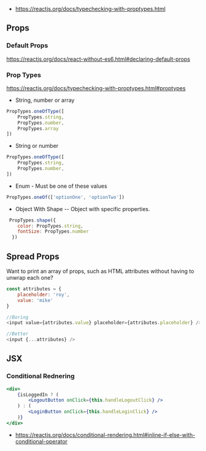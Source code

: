 
* https://reactjs.org/docs/typechecking-with-proptypes.html

## Props

### Default Props

https://reactjs.org/docs/react-without-es6.html#declaring-default-props

### Prop Types
https://reactjs.org/docs/typechecking-with-proptypes.html#proptypes


* String, number or array
```js
PropTypes.oneOfType([
    PropTypes.string,
    PropTypes.number,
    PropTypes.array
])
```

* String or number 
```js
PropTypes.oneOfType([
    PropTypes.string,
    PropTypes.number,
])
```

* Enum - Must be one of these values
```js
PropTypes.oneOf(['optionOne', 'optionTwo'])
```

* Object With Shape -- Object with specific properties.
```js
 PropTypes.shape({
    color: PropTypes.string,
    fontSize: PropTypes.number
  })
```

## Spread Props
Want to print an array of props, such as HTML attributes without having to unwrap each one?

```js
const attributes = {
	placeholder: 'roy',
	value: 'mike'
}

//Boring
<input value={attributes.value} placeholder={attributes.placeholder} />

//Better
<input {...attributes} />
```

## JSX

### Conditional Rednering
```jsx 
<div>
    {isLoggedIn ? (
        <LogoutButton onClick={this.handleLogoutClick} />
    ) : (
        <LoginButton onClick={this.handleLoginClick} />
    )}
</div>

```
* https://reactjs.org/docs/conditional-rendering.html#inline-if-else-with-conditional-operator
